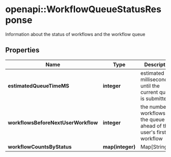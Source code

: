 # openapi::WorkflowQueueStatusResponse

Information about the status of workflows and the workflow queue

## Properties
Name | Type | Description | Notes
------------ | ------------- | ------------- | -------------
**estimatedQueueTimeMS** | **integer** | estimated milliseconds until the current queue is submitted | 
**workflowsBeforeNextUserWorkflow** | **integer** | the number of workflows in the queue ahead of the user&#39;s first workflow | 
**workflowCountsByStatus** | **map(integer)** | Map[String,Int] | 


